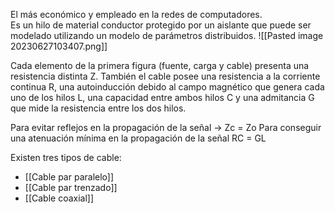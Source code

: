 El más económico y empleado en la redes de computadores.   
Es un hilo de material conductor protegido por un aislante que puede ser modelado utilizando un modelo de parámetros distribuidos.
![[Pasted image 20230627103407.png]]

Cada elemento de la primera figura (fuente, carga y cable) presenta una resistencia distinta Z. 
También el cable posee una resistencia a la corriente continua R, una autoinducción debido al campo magnético que genera cada uno de los hilos L, una capacidad entre ambos hilos C y una admitancia G que mide la resistencia entre los dos hilos.

Para evitar reflejos en la propagación de la señal -> Zc = Zo
Para conseguir una atenuación mínima en la propagación de la señal RC = GL

Existen tres tipos de cable:
- [[Cable par paralelo]]
- [[Cable par trenzado]]
- [[Cable coaxial]]